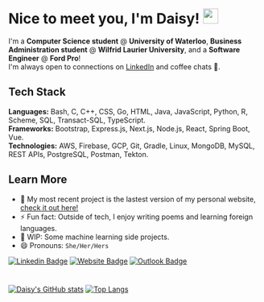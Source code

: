 # Nice to meet you, I'm Daisy! <img src="https://raw.githubusercontent.com/MartinHeinz/MartinHeinz/master/wave.gif" width="30px">

I'm a **Computer Science student** @ **University of Waterloo**, **Business Administration student** @ **Wilfrid Laurier University**, and a **Software Engineer** @ **Ford Pro**! <br>
I'm always open to connections on [LinkedIn](https://www.linkedin.com/in/chun-ye-5766ba18b/) and coffee chats 🍵.

## Tech Stack
**Languages:** Bash, C, C++, CSS, Go, HTML, Java, JavaScript, Python, R, Scheme, SQL, Transact-SQL, TypeScript. <br>
**Frameworks:** Bootstrap, Express.js, Next.js, Node.js, React, Spring Boot, Vue. <br>
**Technologies:** AWS, Firebase, GCP, Git, Gradle, Linux, MongoDB, MySQL, REST APIs, PostgreSQL, Postman, Tekton. <br>

## Learn More
- 🌱 My most recent project is the lastest version of my personal website, [check it out here!](https://main.dbym3k84goc1r.amplifyapp.com/)
- ⚡ Fun fact: Outside of tech, I enjoy writing poems and learning foreign languages.
- 🤖 WIP: Some machine learning side projects.
- 😄 Pronouns: `She/Her/Hers`

[![Linkedin Badge](https://img.shields.io/badge/-@chunye-blue?style=flat&logo=Linkedin&logoColor=white&link=https://www.linkedin.com/in/chun-ye-5766ba18b/)](https://www.linkedin.com/in/chun-ye-5766ba18b/)
[![Website Badge](https://img.shields.io/badge/-chunye.com-purple?style=flat&logo=Google-Chrome&logoColor=white&link=https://main.dbym3k84goc1r.amplifyapp.com/)](https://main.dbym3k84goc1r.amplifyapp.com/)
[![Outlook Badge](https://img.shields.io/badge/-chun.ye-84D7FF?style=flat&logo=Microsoft-Outlook&logoColor=white&link=mailto:c42ye@uwaterloo.ca)](mailto:c42ye@uwaterloo.ca)
# 
[![Daisy's GitHub stats](https://github-readme-stats.vercel.app/api?username=daisyyedda&count_private=true&show_icons=true&theme=algolia)](https://github.com/anuraghazra/github-readme-stats)
[![Top Langs](https://github-readme-stats.vercel.app/api/top-langs/?username=daisyyedda&count_private=true&show_icons=truet&theme=algolia)](https://github.com/anuraghazra/github-readme-stats)
